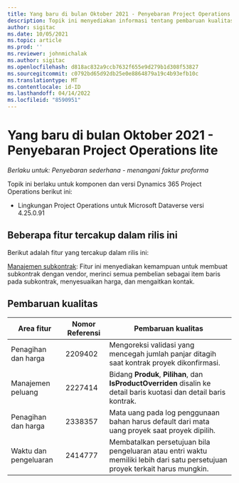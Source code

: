 ```yaml
---
title: Yang baru di bulan Oktober 2021 - Penyebaran Project Operations lite
description: Topik ini menyediakan informasi tentang pembaruan kualitas yang tersedia di penyebaran Project Operations lite oktober 2021.
author: sigitac
ms.date: 10/05/2021
ms.topic: article
ms.prod: ''
ms.reviewer: johnmichalak
ms.author: sigitac
ms.openlocfilehash: d818ac832a9ccb7632f655e9d279b1d308f53827
ms.sourcegitcommit: c0792bd65d92db25e0e8864879a19c4b93efb10c
ms.translationtype: MT
ms.contentlocale: id-ID
ms.lasthandoff: 04/14/2022
ms.locfileid: "8590951"
---
```

# <a name="whats-new-october-2021---project-operations-lite-deployment"></a>Yang baru di bulan Oktober 2021 - Penyebaran Project Operations lite

_Berlaku untuk: Penyebaran sederhana - menangani faktur proforma_

Topik ini berlaku untuk komponen dan versi Dynamics 365 Project Operations berikut ini:

  - Lingkungan Project Operations untuk Microsoft Dataverse versi 4.25.0.91


## <a name="features-included-in-this-release"></a>Beberapa fitur tercakup dalam rilis ini

Berikut adalah fitur yang tercakup dalam rilis ini:

[Manajemen subkontrak](../subcontracting/managing-subcontracts-overview.md): Fitur ini menyediakan kemampuan untuk membuat subkontrak dengan vendor, merinci semua pembelian sebagai item baris pada subkontrak, menyesuaikan harga, dan mengaitkan kontak.


## <a name="quality-updates"></a>Pembaruan kualitas

| **Area fitur** | **Nomor Referensi** | **Pembaruan kualitas** |
| --- | --- | --- |
| Penagihan dan harga | 2209402 | Mengoreksi validasi yang mencegah jumlah panjar ditagih saat kontrak proyek dikonfirmasi. |
|   Manajemen peluang | 2227414 | Bidang **Produk**, **Pilihan**, dan **IsProductOverriden** disalin ke detail baris kuotasi dan detail baris kontrak. |
| Penagihan dan harga | 2338357 | Mata uang pada log penggunaan bahan harus default dari mata uang proyek saat proyek dipilih. |
| Waktu dan pengeluaran | 2414777 | Membatalkan persetujuan bila pengeluaran atau entri waktu memiliki lebih dari satu persetujuan proyek terkait harus mungkin. |
